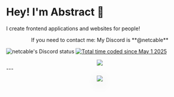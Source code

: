 # Hey! I'm Abstract 👋
I create frontend applications and websites for people!

<div align="center" style="margin-top: 10px">
If you need to contact me: My Discord is **@netcable**
</div>

![netcable's Discord status](https://dsc-readme.tsuni.dev/api/user/699353540585586759?aboutMe=https%3A%2F%2Fwakatime.com%2F%40abstract%0Ahttps%3A%2F%2Fnetcable.dev%2F%0Ahttps%3A%2F%2Fdiscord.gg%2Fcrystalfn&theme=nitroDark&primaryColor=E1FF00&accentColor=EEFF00&width=512)
<a href="https://wakatime.com/@5d94cee4-0f58-46bb-a593-b5e5e1bcc61a"><img src="https://wakatime.com/badge/user/5d94cee4-0f58-46bb-a593-b5e5e1bcc61a.svg" alt="Total time coded since May 1 2025" /></a>

<div align="center" style="margin-top: 10px">
    <img src="https://github-readme-stats.vercel.app/api/top-langs/?username=absrtc&layout=compact&theme=highcontrast&hide_border=true%22">
</div>
---

<div align="center">
    <img 
        src="https://github-readme-stats.vercel.app/api?username=absrtc&show_icons=true&theme=dark&hide_border=false&title_color=58A6FF" 
        style="margin: 10px 0; box-shadow: 0 8px 30px rgba(0, 0, 0, 0.12);">
</div>

